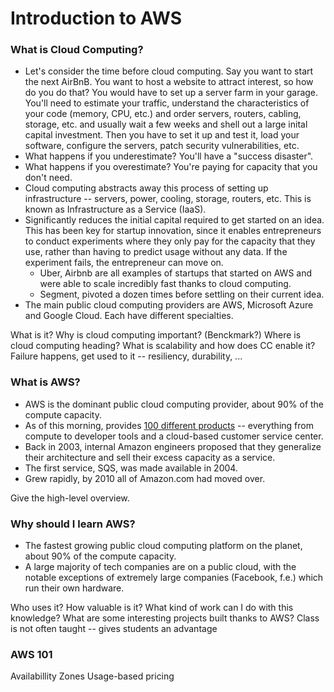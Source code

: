 # Introduction to AWS

### What is Cloud Computing?

- Let's consider the time before cloud computing. Say you want to start the next AirBnB. You want to host a website to attract interest, so how do you do that? You would have to set up a server farm in your garage. You'll need to estimate your traffic, understand the characteristics of your code (memory, CPU, etc.) and order servers, routers, cabling, storage, etc. and usually wait a few weeks and shell out a large inital capital investment. Then you have to set it up and test it, load your software, configure the servers, patch security vulnerabilities, etc.
- What happens if you underestimate? You'll have a "success disaster".
- What happens if you overestimate? You're paying for capacity that you don't need.
- Cloud computing abstracts away this process of setting up infrastructure -- servers, power, cooling, storage, routers, etc. This is known as Infrastructure as a Service (IaaS).
- Significantly reduces the initial capital required to get started on an idea. This has been key for startup innovation, since it enables entrepreneurs to conduct experiments where they only pay for the capacity that they use, rather than having to predict usage without any data. If the experiment fails, the entrepreneur can move on.
	- Uber, Airbnb are all examples of startups that started on AWS and were able to scale incredibly fast thanks to cloud computing.
	- Segment, pivoted a dozen times before settling on their current idea.
- The main public cloud computing providers are AWS, Microsoft Azure and Google Cloud. Each have different specialties.

What is it?
Why is cloud computing important? (Benckmark?)
Where is cloud computing heading?
What is scalability and how does CC enable it?
Failure happens, get used to it -- resiliency, durability, ...

### What is AWS?

- AWS is the dominant public cloud computing provider, about 90% of the compute capacity.
- As of this morning, provides [100 different products](https://aws.amazon.com/products/) -- everything from compute to developer tools and a cloud-based customer service center.
- Back in 2003, internal Amazon engineers proposed that they generalize their architecture and sell their excess capacity as a service.
- The first service, SQS, was made available in 2004.
- Grew rapidly, by 2010 all of Amazon.com had moved over.

Give the high-level overview.

### Why should I learn AWS?

- The fastest growing public cloud computing platform on the planet, about 90% of the compute capacity.
- A large majority of tech companies are on a public cloud, with the notable exceptions of extremely large companies (Facebook, f.e.) which run their own hardware.

Who uses it?
How valuable is it?
What kind of work can I do with this knowledge?
What are some interesting projects built thanks to AWS?
Class is not often taught -- gives students an advantage

### AWS 101

Availabillity Zones
Usage-based pricing
